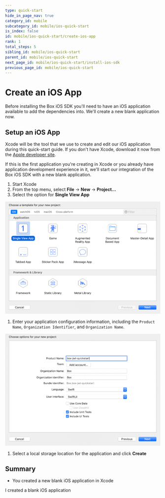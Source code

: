 ```yaml
---
type: quick-start
hide_in_page_nav: true
category_id: mobile
subcategory_id: mobile/ios-quick-start
is_index: false
id: mobile/ios-quick-start/create-ios-app
rank: 1
total_steps: 5
sibling_id: mobile/ios-quick-start
parent_id: mobile/ios-quick-start
next_page_id: mobile/ios-quick-start/install-ios-sdk
previous_page_id: mobile/ios-quick-start
---
```


# Create an iOS App

Before installing the Box iOS SDK you'll need to have an iOS application
available to add the dependencies into. We'll create a new blank application
now.

## Setup an iOS App

Xcode will be the tool that we use to create and edit our iOS application
during this quick-start guide. If you don't have Xcode, download it now from the
[Apple developer site](https://developer.apple.com/xcode/).

If this is the first application you're creating in Xcode or you already have
application development experience in it, we'll start our integration of the
Box iOS SDK with a new blank application.

1. Start Xcode
1. From the top menu, select **File** -> **New** -> **Project...**
1. Select the option for **Single View App**

<ImageFrame center shadow border>

![Select iOS application type](./create-app-type.png)

</ImageFrame>

1. Enter your application configuration information, including the
`Product Name`, `Organization Identifier`, and `Organization Name`.

<ImageFrame center shadow border>

![Configure iOS application](./create-app-config.png)

</ImageFrame>

1. Select a local storage location for the application and click **Create**

## Summary

* You created a new blank iOS application in Xcode

<Next>

I created a blank iOS application

</Next>
